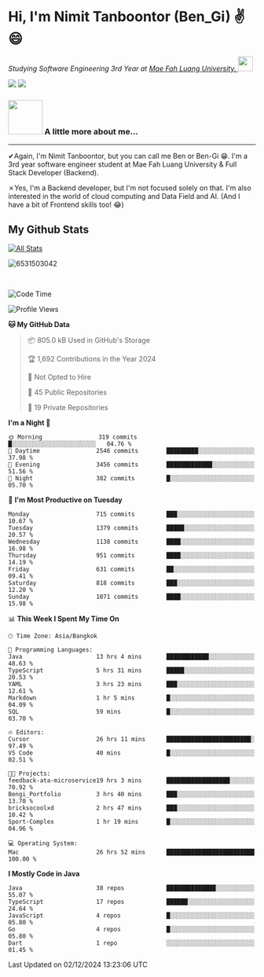 # Hi, I'm Nimit Tanboontor (Ben_Gi) ✌😄
<p><em>Studying Software Engineering 3rd Year at <a href="https://en.mfu.ac.th/home.html"> Mae Fah Luang University.
</a><img src="https://media.giphy.com/media/WUlplcMpOCEmTGBtBW/giphy.gif" width="30"> </em></p>


[![](https://img.shields.io/badge/linkedin-%230077B5.svg?style=for-the-badge&logo=linkedin)]([https://www.linkedin.com/in/thanaphoom-babparn/](https://www.linkedin.com/in/nimit-tanbooutor-798139246/))
[![](https://img.shields.io/badge/Medium-12100E?style=for-the-badge&logo=medium&logoColor=white)](https://medium.com/@nimittanbooutor)

### <img src="https://media.giphy.com/media/VgCDAzcKvsR6OM0uWg/giphy.gif" width="70"> A little more about me...  

<hr> <!-- Horizontal line -->

&#10004;Again, I'm Nimit Tanboontor, but you can call me Ben or Ben-Gi 😁. I'm a 3rd year software engineer student at Mae Fah Luang University & Full Stack Developer (Backend).

&#10007;Yes, I'm a Backend developer, but I'm not focused solely on that. I'm also interested in the world of cloud computing and Data Field and AI. (And I have a bit of Frontend skills too! 😂)


## My Github Stats

[![All Stats](https://github-readme-stats.vercel.app/api?username=6531503042&show_icons=true&theme=algolia)](https://github.com/6531503042)

<p><img align="center" src="https://github-readme-streak-stats.herokuapp.com/?user=6531503042&" alt="6531503042" /></p>

<br />


<!--START_SECTION:waka-->
![Code Time](http://img.shields.io/badge/Code%20Time-251%20hrs%2053%20mins-blue)

![Profile Views](http://img.shields.io/badge/Profile%20Views-51-blue)

**🐱 My GitHub Data** 

> 📦 805.0 kB Used in GitHub's Storage 
 > 
> 🏆 1,692 Contributions in the Year 2024
 > 
> 🚫 Not Opted to Hire
 > 
> 📜 45 Public Repositories 
 > 
> 🔑 19 Private Repositories 
 > 
**I'm a Night 🦉** 

```text
🌞 Morning                319 commits         █░░░░░░░░░░░░░░░░░░░░░░░░   04.76 % 
🌆 Daytime                2546 commits        █████████░░░░░░░░░░░░░░░░   37.98 % 
🌃 Evening                3456 commits        █████████████░░░░░░░░░░░░   51.56 % 
🌙 Night                  382 commits         █░░░░░░░░░░░░░░░░░░░░░░░░   05.70 % 
```
📅 **I'm Most Productive on Tuesday** 

```text
Monday                   715 commits         ███░░░░░░░░░░░░░░░░░░░░░░   10.67 % 
Tuesday                  1379 commits        █████░░░░░░░░░░░░░░░░░░░░   20.57 % 
Wednesday                1138 commits        ████░░░░░░░░░░░░░░░░░░░░░   16.98 % 
Thursday                 951 commits         ████░░░░░░░░░░░░░░░░░░░░░   14.19 % 
Friday                   631 commits         ██░░░░░░░░░░░░░░░░░░░░░░░   09.41 % 
Saturday                 818 commits         ███░░░░░░░░░░░░░░░░░░░░░░   12.20 % 
Sunday                   1071 commits        ████░░░░░░░░░░░░░░░░░░░░░   15.98 % 
```


📊 **This Week I Spent My Time On** 

```text
🕑︎ Time Zone: Asia/Bangkok

💬 Programming Languages: 
Java                     13 hrs 4 mins       ████████████░░░░░░░░░░░░░   48.63 % 
TypeScript               5 hrs 31 mins       █████░░░░░░░░░░░░░░░░░░░░   20.53 % 
YAML                     3 hrs 23 mins       ███░░░░░░░░░░░░░░░░░░░░░░   12.61 % 
Markdown                 1 hr 5 mins         █░░░░░░░░░░░░░░░░░░░░░░░░   04.09 % 
SQL                      59 mins             █░░░░░░░░░░░░░░░░░░░░░░░░   03.70 % 

🔥 Editors: 
Cursor                   26 hrs 11 mins      ████████████████████████░   97.49 % 
VS Code                  40 mins             █░░░░░░░░░░░░░░░░░░░░░░░░   02.51 % 

🐱‍💻 Projects: 
feedback-ata-microservice19 hrs 3 mins       ██████████████████░░░░░░░   70.92 % 
Bengi_Portfolio          3 hrs 40 mins       ███░░░░░░░░░░░░░░░░░░░░░░   13.70 % 
bricksocoolxd            2 hrs 47 mins       ███░░░░░░░░░░░░░░░░░░░░░░   10.42 % 
Sport-Complex            1 hr 19 mins        █░░░░░░░░░░░░░░░░░░░░░░░░   04.96 % 

💻 Operating System: 
Mac                      26 hrs 52 mins      █████████████████████████   100.00 % 
```

**I Mostly Code in Java** 

```text
Java                     38 repos            ██████████████░░░░░░░░░░░   55.07 % 
TypeScript               17 repos            ██████░░░░░░░░░░░░░░░░░░░   24.64 % 
JavaScript               4 repos             █░░░░░░░░░░░░░░░░░░░░░░░░   05.80 % 
Go                       4 repos             █░░░░░░░░░░░░░░░░░░░░░░░░   05.80 % 
Dart                     1 repo              ░░░░░░░░░░░░░░░░░░░░░░░░░   01.45 % 
```




 Last Updated on 02/12/2024 13:23:06 UTC
<!--END_SECTION:waka-->
